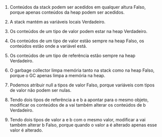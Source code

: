 1. Conteúdos da stack podem ser acedidos em qualquer altura
  Falso, porque apenas conteúdos da heap podem ser acedidos.
  
2. A stack mantém as variáveis locais
  Verdadeiro.
  
3. Os conteúdos de um tipo de valor podem estar na heap
  Verdadeiro.

4. Os conteúdos de um tipo de valor estão sempre na heap
  Falso, os conteúdos estão onde a variável está.
  
5. Os conteúdos de um tipo de referência estão sempre na heap
  Verdadeiro.

6. O garbage collector limpa memória tanto na stack como na heap
  Falso, porque o GC apenas limpa a memória na heap.

7. Podemos atribuir null a tipos de valor
  Falso, porque variáveis com tipos de valor não podem ser nulas.

8. Tendo dois tipos de referência a e b a apontar para o mesmo objeto, modificar os conteúdos de a vai também alterar os conteúdos de b
  Verdadeiro.
  
9. Tendo dois tipos de valor a e b com o mesmo valor, modificar a vai também alterar b
  Falso, porque quando o valor a é alterado apenas esse valor é alterado.
